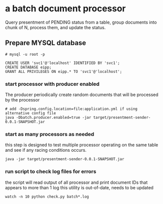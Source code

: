# a batch document processor

Query presentment of PENDING status from a table, group documents into chunk of N, process them, and update the status.

## Prepare MYSQL database
```
# mysql -u root -p

CREATE USER 'svc1'@'localhost' IDENTIFIED BY 'svc1';
CREATE DATABASE eipp;
GRANT ALL PRIVILEGES ON eipp.* TO 'svc1'@'localhost';
```

### start processor with producer enabled
The producer periodically create random documents that will be processed by the processor
```
# add -Dspring.config.location=file:application.yml if using alternative config file
java -Dbatch.producer.enabled=true -jar target/presentment-sender-0.0.1-SNAPSHOT.jar 
```

### start as many processors as needed
this step is designed to test multiple processor operating on the same table and see if any racing conditions occurs.
``` 
java -jar target/presentment-sender-0.0.1-SNAPSHOT.jar 

```

### run script to check log files for errors
the script will read output of all processor and print document IDs that appears to more than 1 log
this utility is out-of-date, needs to be updated 
```
watch -n 10 python check.py batch*.log

```